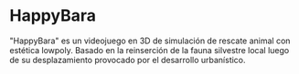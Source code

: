# HappyBara
"HappyBara" es un videojuego en 3D de simulación de rescate animal con estética lowpoly. Basado en la reinserción de la fauna silvestre local luego de su desplazamiento provocado por el desarrollo urbanístico.
